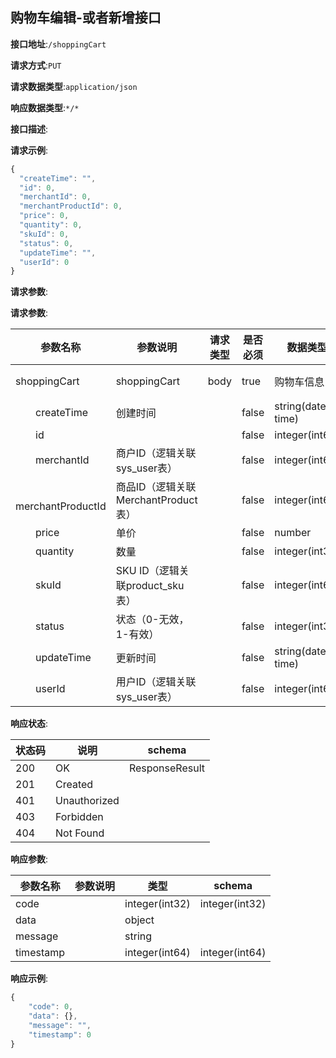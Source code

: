 

## 购物车编辑-或者新增接口


**接口地址**:`/shoppingCart`


**请求方式**:`PUT`


**请求数据类型**:`application/json`


**响应数据类型**:`*/*`


**接口描述**:


**请求示例**:


```javascript
{
  "createTime": "",
  "id": 0,
  "merchantId": 0,
  "merchantProductId": 0,
  "price": 0,
  "quantity": 0,
  "skuId": 0,
  "status": 0,
  "updateTime": "",
  "userId": 0
}
```


**请求参数**:


**请求参数**:


| 参数名称 | 参数说明 | 请求类型    | 是否必须 | 数据类型 | schema |
| -------- | -------- | ----- | -------- | -------- | ------ |
|shoppingCart|shoppingCart|body|true|购物车信息|购物车信息|
|&emsp;&emsp;createTime|创建时间||false|string(date-time)||
|&emsp;&emsp;id|||false|integer(int64)||
|&emsp;&emsp;merchantId|商户ID（逻辑关联sys_user表）||false|integer(int64)||
|&emsp;&emsp;merchantProductId|商品ID（逻辑关联MerchantProduct表）||false|integer(int64)||
|&emsp;&emsp;price|单价||false|number||
|&emsp;&emsp;quantity|数量||false|integer(int32)||
|&emsp;&emsp;skuId|SKU ID（逻辑关联product_sku表）||false|integer(int64)||
|&emsp;&emsp;status|状态（0-无效，1-有效）||false|integer(int32)||
|&emsp;&emsp;updateTime|更新时间||false|string(date-time)||
|&emsp;&emsp;userId|用户ID（逻辑关联sys_user表）||false|integer(int64)||


**响应状态**:


| 状态码 | 说明 | schema |
| -------- | -------- | ----- | 
|200|OK|ResponseResult|
|201|Created||
|401|Unauthorized||
|403|Forbidden||
|404|Not Found||


**响应参数**:


| 参数名称 | 参数说明 | 类型 | schema |
| -------- | -------- | ----- |----- | 
|code||integer(int32)|integer(int32)|
|data||object||
|message||string||
|timestamp||integer(int64)|integer(int64)|


**响应示例**:
```javascript
{
	"code": 0,
	"data": {},
	"message": "",
	"timestamp": 0
}
```